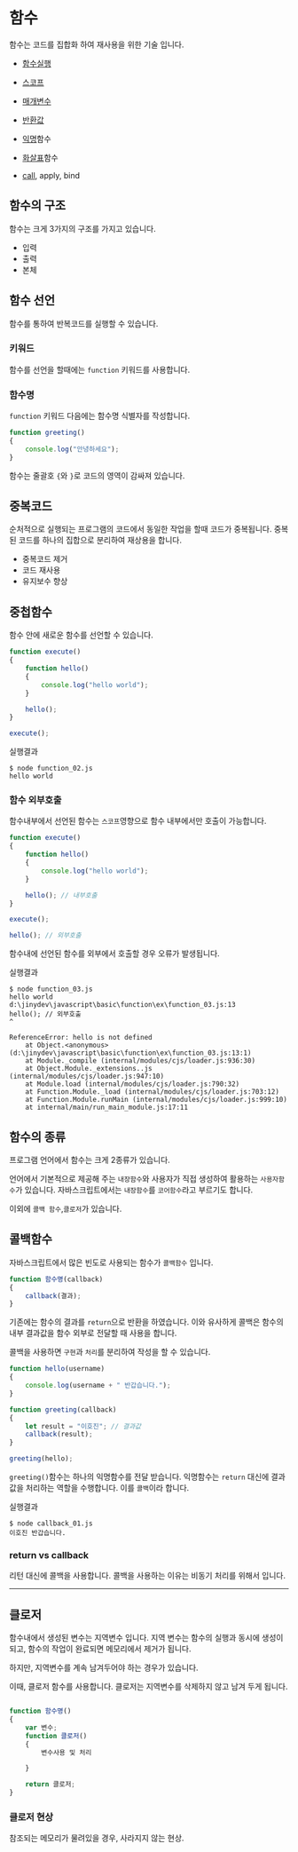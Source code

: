 # 함수
함수는 코드를 집합화 하여 재사용을 위한 기술 입니다.

* [함수실행](execute)
* [스코프](scope)
* [매개변수](param)
* [반환값](return)

* [익명](anonymous)함수
* [화살표](arrow)함수

* [call](call), apply, bind

## 함수의 구조
함수는 크게 3가지의 구조를 가지고 있습니다.

* 입력
* 출력
* 본체

## 함수 선언
함수를 통하여 반복코드를 실행할 수 있습니다.

### 키워드
함수를 선언을 할때에는 `function` 키워드를 사용합니다.

### 함수명
`function` 키워드 다음에는 함수명 식별자를 작성합니다.

```javascript
function greeting()
{
    console.log("안녕하세요");
}
```

함수는 줄괄호 `{`와 `}`로 코드의 영역이 감싸져 있습니다.

## 중복코드
순처적으로 실행되는 프로그램의 코드에서 동일한 작업을 할때 코드가 중복됩니다.
중복된 코드를 하나의 집합으로 분리하여 재상용을 합니다.

* 중복코드 제거
* 코드 재사용
* 유지보수 향상

## 중첩함수
함수 안에 새로운 함수를 선언할 수 있습니다.

```javascript
function execute()
{
    function hello()
    {
        console.log("hello world");
    }

    hello();
}

execute();
```


실행결과
```
$ node function_02.js
hello world
```

### 함수 외부호출
함수내부에서 선언된 함수는 `스코프`영향으로 함수 내부에서만 호출이 가능합니다.

```javascript
function execute()
{
    function hello()
    {
        console.log("hello world");
    }

    hello(); // 내부호출
}

execute();

hello(); // 외부호출
```

함수내에 선언된 함수를 외부에서 호출할 경우 오류가 발생됩니다.

실행결과
```
$ node function_03.js
hello world
d:\jinydev\javascript\basic\function\ex\function_03.js:13
hello(); // 외부호출
^

ReferenceError: hello is not defined
    at Object.<anonymous> (d:\jinydev\javascript\basic\function\ex\function_03.js:13:1)
    at Module._compile (internal/modules/cjs/loader.js:936:30)
    at Object.Module._extensions..js (internal/modules/cjs/loader.js:947:10)
    at Module.load (internal/modules/cjs/loader.js:790:32)
    at Function.Module._load (internal/modules/cjs/loader.js:703:12)
    at Function.Module.runMain (internal/modules/cjs/loader.js:999:10)
    at internal/main/run_main_module.js:17:11
```

## 함수의 종류
프로그램 언어에서 함수는 크게 2종류가 있습니다.

언어에서 기본적으로 제공해 주는 `내장함수`와 사용자가 직접 생성하여 활용하는 `사용자함수`가 있습니다. 
자바스크립트에서는 `내장함수`를 `코어함수`라고 부르기도 합니다.

이외에 `콜백 함수`,`클로저`가 있습니다.

## 콜백함수
자바스크립트에서 많은 빈도로 사용되는 함수가 `콜백함수` 입니다.

```javascript
function 함수명(callback)
{
    callback(결과);
}
```

기존에는 함수의 결과를 `return`으로 반환을 하였습니다. 이와 유사하게 
콜백은 함수의 내부 결과값을 함수 외부로 전달할 때 사용을 합니다.

콜백을 사용하면 `구현`과 `처리`를 분리하여 작성을 할 수 있습니다.

```javascript
function hello(username)
{
    console.log(username + " 반갑습니다.");
}

function greeting(callback)
{
    let result = "이호진"; // 결과값
    callback(result);
}

greeting(hello);
```

`greeting()`함수는 하나의 익명함수를 전달 받습니다. 익명함수는 `return` 대신에 결과값을 처리하는 역할을 수행합니다.
이를 `콜백`이라 합니다.

실행결과
```
$ node callback_01.js
이호진 반갑습니다.
```

### return vs callback
리턴 대신에 콜백을 사용합니다.
콜백을 사용하는 이유는 비동기 처리를 위해서 입니다.

---

## 클로저
함수내에서 생성된 변수는 지역변수 입니다.
지역 변수는 함수의 실행과 동시에 생성이되고, 함수의 작업이 완료되면 메모리에서 제거가 됩니다.

하지만, 지역변수를 계속 남겨두어야 하는 경우가 있습니다.

이때, 클로저 함수를 사용합니다. 클로저는 지역변수를 삭제하지 않고 남겨 두게 됩니다.

```javascript

function 함수명()
{
    var 변수;
    function 클로저()
    {
        변수사용 및 처리

    }

    return 클로저;
}
```

### 클로저 현상
참조되는 메모리가 물려있을 경우, 사라지지 않는 현상.




